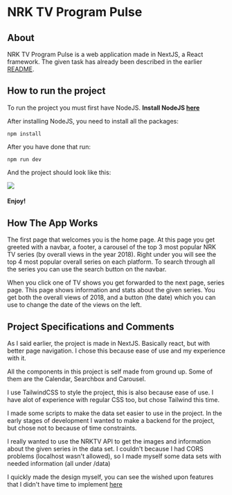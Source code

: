 # NRK TV Program Pulse

## About

NRK TV Program Pulse is a web application made in NextJS, a React framework. The given task has already been described in the earlier [README](../README.md).

## How to run the project

To run the project you must first have NodeJS. **Install NodeJS [here](https://nodejs.org/en/download)**

After installing NodeJS, you need to install all the packages:

```
npm install
```

After you have done that run:

```
npm run dev
```

And the project should look like this:

<img src="https://i.gyazo.com/461b433b1513c16ab519460ebdabda69.jpg">

#### Enjoy!

## How The App Works

The first page that welcomes you is the home page. At this page you get greeted with a navbar, a footer, a carousel of the top 3 most popular NRK TV series (by overall views in the year 2018). Right under you will see the top 4 most popular overall series on each platform. To search through all the series you can use the search button on the navbar.

When you click one of TV shows you get forwarded to the next page, series page. This page shows information and stats about the given series. You get both the overall views of 2018, and a button (the date) which you can use to change the date of the views on the left.

## Project Specifications and Comments

As I said earlier, the project is made in NextJS. Basically react, but with better page navigation. I chose this because ease of use and my experience with it.

All the components in this project is self made from ground up. Some of them are the Calendar, Searchbox and Carousel.

I use TailwindCSS to style the project, this is also because ease of use. I have alot of experience with regular CSS too, but chose Tailwind this time.

I made some scripts to make the data set easier to use in the project. In the early stages of development I wanted to make a backend for the project, but chose not to because of time constraints. 

I really wanted to use the NRKTV API to get the images and information about the given series in the data set. I couldn't because I had CORS problems (localhost wasn't allowed), so I made myself some data sets with needed information (all under /data)

I quickly made the design myself, you can see the wished upon features that I didn't have time to implement [here](https://www.figma.com/file/5t15zoVkBHcSb7P913a8jx/NRK-Case?type=design&node-id=17%3A736&mode=design&t=DiLgovvZS8svI8lr-1)
